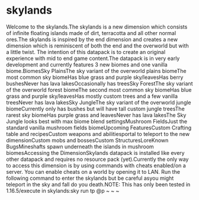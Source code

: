 # skylands
Welcome to the skylands.The skylands is a new dimension which consists of infinite floating islands made of dirt, terracotta and all other normal ores.The skylands is inspired by the end dimension and creates a new dimension which is reminiscent of both the end and the overworld but with a little twist. The intention of this datapack is to create an original experience with mid to end game content.The datapack is in very early development and currently features 3 new biomes and one vanilla biome.BiomesSky PlainsThe sky variant of the overworld plains biomeThe most common sky biomeHas blue grass and purple sky/leavesHas berry bushesNever has lava lakesOccasionally has treesSky ForestThe sky variant of the overworld forest biomeThe second most common sky biomeHas blue grass and purple sky/leavesHas mostly custom trees and a few vanilla treesNever has lava lakesSky JungleThe sky variant of the overworld jungle biomeCurrently only has bushes but will have tall custom jungle treesThe rarest sky biomeHas purple grass and leavesNever has lava lakesThe Sky Jungle looks best with max biome blend settingsMushroom FieldsJust the standard vanilla mushroom fields biomeUpcoming FeaturesCustom Crafting table and recipesCustom weapons and abilitiesportal to teleport to the new dimensionCustom mobs and bossesCustom StructuresLoreKnown BugsMineshafts spawn underneath the islands in mushroom biomesAccessing the DimensionSkylands datapack is installed like every other datapack and requires no resource pack (yet).Currently the only way to access this dimension is by using commands with cheats enabled/on a server. You can enable cheats on a world by opening it to LAN. Run the following command to enter the skylands but be careful asyou might teleport in the sky and fall do you death.NOTE: This has only been tested in 1.16.5/execute in skylands:sky run tp @p ~ ~ ~
